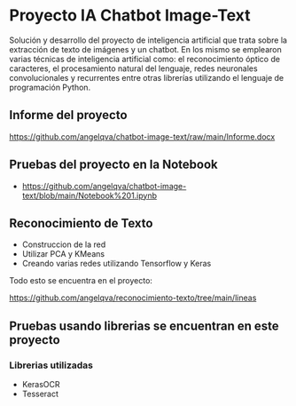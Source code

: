 # Proyecto IA Chatbot Image-Text

Solución y desarrollo del proyecto de inteligencia artificial que trata sobre la extracción de texto de imágenes y un chatbot. En los mismo se emplearon varias técnicas de inteligencia artificial como: el reconocimiento óptico de caracteres, el procesamiento natural del lenguaje, redes neuronales convolucionales y recurrentes entre otras librerías utilizando el lenguaje de programación Python.

## Informe del proyecto

https://github.com/angelqva/chatbot-image-text/raw/main/Informe.docx

## Pruebas del proyecto en la Notebook

* https://github.com/angelqva/chatbot-image-text/blob/main/Notebook%201.ipynb

## Reconocimiento de Texto

* Construccion de la red
* Utilizar PCA y KMeans
* Creando varias redes utilizando Tensorflow y Keras

Todo esto se encuentra en el proyecto:

https://github.com/angelqva/reconocimiento-texto/tree/main/lineas

## Pruebas usando librerias se encuentran en este proyecto

### Librerias utilizadas

* KerasOCR
* Tesseract
